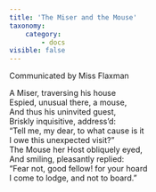 ```yaml
---
title: 'The Miser and the Mouse'
taxonomy:
    category:
        - docs
visible: false
---
```


<div class="author">Communicated by Miss Flaxman</div>

A Miser, traversing his house  
Espied, unusual there, a mouse,  
And thus his uninvited guest,  
Briskly inquisitive, address’d:  
“Tell me, my dear, to what cause is it  
I owe this unexpected visit?”  
The Mouse her Host obliquely eyed,  
And smiling, pleasantly replied:  
“Fear not, good fellow! for your hoard  
I come to lodge, and not to board.”